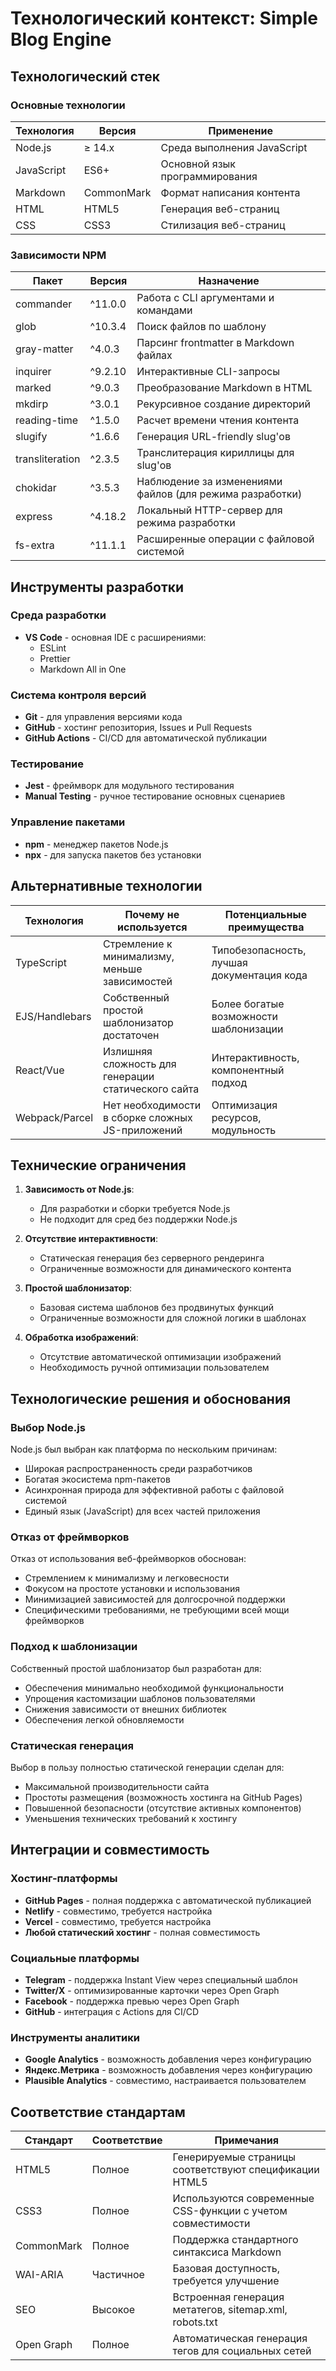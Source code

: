 # Технологический контекст: Simple Blog Engine

## Технологический стек

### Основные технологии

| Технология | Версия | Применение |
|------------|--------|------------|
| Node.js    | ≥ 14.x | Среда выполнения JavaScript |
| JavaScript | ES6+   | Основной язык программирования |
| Markdown   | CommonMark | Формат написания контента |
| HTML       | HTML5  | Генерация веб-страниц |
| CSS        | CSS3   | Стилизация веб-страниц |

### Зависимости NPM

| Пакет | Версия | Назначение |
|-------|--------|------------|
| commander | ^11.0.0 | Работа с CLI аргументами и командами |
| glob | ^10.3.4 | Поиск файлов по шаблону |
| gray-matter | ^4.0.3 | Парсинг frontmatter в Markdown файлах |
| inquirer | ^9.2.10 | Интерактивные CLI-запросы |
| marked | ^9.0.3 | Преобразование Markdown в HTML |
| mkdirp | ^3.0.1 | Рекурсивное создание директорий |
| reading-time | ^1.5.0 | Расчет времени чтения контента |
| slugify | ^1.6.6 | Генерация URL-friendly slug'ов |
| transliteration | ^2.3.5 | Транслитерация кириллицы для slug'ов |
| chokidar | ^3.5.3 | Наблюдение за изменениями файлов (для режима разработки) |
| express | ^4.18.2 | Локальный HTTP-сервер для режима разработки |
| fs-extra | ^11.1.1 | Расширенные операции с файловой системой |

## Инструменты разработки

### Среда разработки

- **VS Code** - основная IDE с расширениями:
  - ESLint
  - Prettier
  - Markdown All in One

### Система контроля версий

- **Git** - для управления версиями кода
- **GitHub** - хостинг репозитория, Issues и Pull Requests
- **GitHub Actions** - CI/CD для автоматической публикации

### Тестирование

- **Jest** - фреймворк для модульного тестирования
- **Manual Testing** - ручное тестирование основных сценариев

### Управление пакетами

- **npm** - менеджер пакетов Node.js
- **npx** - для запуска пакетов без установки

## Альтернативные технологии

| Технология | Почему не используется | Потенциальные преимущества |
|------------|------------------------|----------------------------|
| TypeScript | Стремление к минимализму, меньше зависимостей | Типобезопасность, лучшая документация кода |
| EJS/Handlebars | Собственный простой шаблонизатор достаточен | Более богатые возможности шаблонизации |
| React/Vue | Излишняя сложность для генерации статического сайта | Интерактивность, компонентный подход |
| Webpack/Parcel | Нет необходимости в сборке сложных JS-приложений | Оптимизация ресурсов, модульность |

## Технические ограничения

1. **Зависимость от Node.js**:
   - Для разработки и сборки требуется Node.js
   - Не подходит для сред без поддержки Node.js

2. **Отсутствие интерактивности**:
   - Статическая генерация без серверного рендеринга
   - Ограниченные возможности для динамического контента

3. **Простой шаблонизатор**:
   - Базовая система шаблонов без продвинутых функций
   - Ограниченные возможности для сложной логики в шаблонах

4. **Обработка изображений**:
   - Отсутствие автоматической оптимизации изображений
   - Необходимость ручной оптимизации пользователем

## Технологические решения и обоснования

### Выбор Node.js

Node.js был выбран как платформа по нескольким причинам:
- Широкая распространенность среди разработчиков
- Богатая экосистема npm-пакетов
- Асинхронная природа для эффективной работы с файловой системой
- Единый язык (JavaScript) для всех частей приложения

### Отказ от фреймворков

Отказ от использования веб-фреймворков обоснован:
- Стремлением к минимализму и легковесности
- Фокусом на простоте установки и использования
- Минимизацией зависимостей для долгосрочной поддержки
- Специфическими требованиями, не требующими всей мощи фреймворков

### Подход к шаблонизации

Собственный простой шаблонизатор был разработан для:
- Обеспечения минимально необходимой функциональности
- Упрощения кастомизации шаблонов пользователями
- Снижения зависимости от внешних библиотек
- Обеспечения легкой обновляемости

### Статическая генерация

Выбор в пользу полностью статической генерации сделан для:
- Максимальной производительности сайта
- Простоты размещения (возможность хостинга на GitHub Pages)
- Повышенной безопасности (отсутствие активных компонентов)
- Уменьшения технических требований к хостингу

## Интеграции и совместимость

### Хостинг-платформы

- **GitHub Pages** - полная поддержка с автоматической публикацией
- **Netlify** - совместимо, требуется настройка
- **Vercel** - совместимо, требуется настройка
- **Любой статический хостинг** - полная совместимость

### Социальные платформы

- **Telegram** - поддержка Instant View через специальный шаблон
- **Twitter/X** - оптимизированные карточки через Open Graph
- **Facebook** - поддержка превью через Open Graph
- **GitHub** - интеграция с Actions для CI/CD

### Инструменты аналитики

- **Google Analytics** - возможность добавления через конфигурацию
- **Яндекс.Метрика** - возможность добавления через конфигурацию
- **Plausible Analytics** - совместимо, настраивается пользователем

## Соответствие стандартам

| Стандарт | Соответствие | Примечания |
|----------|--------------|------------|
| HTML5 | Полное | Генерируемые страницы соответствуют спецификации HTML5 |
| CSS3 | Полное | Используются современные CSS-функции с учетом совместимости |
| CommonMark | Полное | Поддержка стандартного синтаксиса Markdown |
| WAI-ARIA | Частичное | Базовая доступность, требуется улучшение |
| SEO | Высокое | Встроенная генерация метатегов, sitemap.xml, robots.txt |
| Open Graph | Полное | Автоматическая генерация тегов для социальных сетей | 